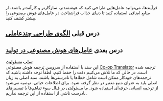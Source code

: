 <!--
CO_OP_TRANSLATOR_METADATA:
{
  "original_hash": "3171ed887315c3ddeaccf966e40e9a50",
  "translation_date": "2025-03-26T19:36:46+00:00",
  "source_file": "09-metacognition\\README.md",
  "language_code": "fa"
}
-->



فرآیندها، می‌توانید عامل‌هایی طراحی کنید که هوشمندتر، سازگارتر و کارآمدتر باشند. از منابع اضافی استفاده کنید تا دنیای جذاب فراشناخت در عامل‌های هوش مصنوعی را بیشتر کشف کنید.  
## درس قبلی [الگوی طراحی چندعاملی](../08-multi-agent/README.md)  
## درس بعدی [عامل‌های هوش مصنوعی در تولید](../10-ai-agents-production/README.md)  

**سلب مسئولیت**:  
این سند با استفاده از سرویس ترجمه هوش مصنوعی [Co-op Translator](https://github.com/Azure/co-op-translator) ترجمه شده است. در حالی که ما تلاش می‌کنیم دقت را حفظ کنیم، لطفاً توجه داشته باشید که ترجمه‌های خودکار ممکن است شامل خطاها یا نادرستی‌ها باشند. سند اصلی به زبان اصلی باید به عنوان منبع معتبر در نظر گرفته شود. برای اطلاعات حیاتی، توصیه می‌شود از ترجمه انسانی حرفه‌ای استفاده شود. ما مسئولیتی در قبال سوء تفاهم‌ها یا تفسیرهای نادرست ناشی از استفاده از این ترجمه نداریم.